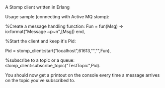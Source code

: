 A Stomp client written in Erlang


Usage sample (connecting with Active MQ stomp):

%Create a message handling function:
  Fun = fun(Msg) ->
              io:format("Message ~p~n",[Msg])
         end,

%Start the client and keep it's Pid:

  Pid = stomp_client:start("localhost",61613,"","",Fun),

%subscribe to a topic or a queue:
  stomp_client:subscribe_topic("TestTopic",Pid).

You should now get a printout on the console every time a message arrives on the topic you've subscribed to.

